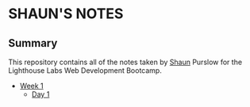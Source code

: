 # SHAUN'S NOTES 

## Summary 

This repository contains all of the notes taken by [Shaun](https://github.com/shaund16) Purslow for the Lighthouse Labs Web Development Bootcamp. 

* [Week 1](/Week_1)
  * [Day 1](/Week_1/Day_1) 
